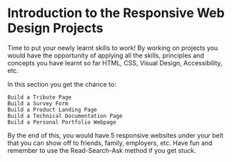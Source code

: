 # Introduction to the Responsive Web Design Projects

Time to put your newly learnt skills to work! By working on projects you would have the opportunity of applying all the skills, principles and concepts you have learnt so far HTML, CSS, Visual Design, Accessibility, etc.

In this section you get the chance to:

    Build a Tribute Page
    Build a Survey Form
    Build a Product Landing Page
    Build a Technical Documentation Page
    Build a Personal Portfolio Webpage

By the end of this, you would have 5 responsive websites under your belt that you can show off to friends, family, employers, etc. Have fun and remember to use the Read-Search-Ask method if you get stuck.
